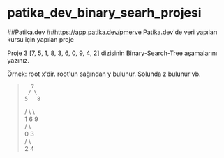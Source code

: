 # patika_dev_binary_searh_projesi  
##Patika.dev ##https://app.patika.dev/pmerve Patika.dev'de veri yapıları kursu için yapılan proje  
  
Proje 3 [7, 5, 1, 8, 3, 6, 0, 9, 4, 2] dizisinin Binary-Search-Tree aşamalarını yazınız.  
  
Örnek: root x'dir. root'un sağından y bulunur. Solunda z bulunur vb.  
  
>       7  
>      / \  
>     5   8   
>    / \    \  
>   1   6    9  
>  / \  
> 0   3  
>    / \  
>   2    4  
